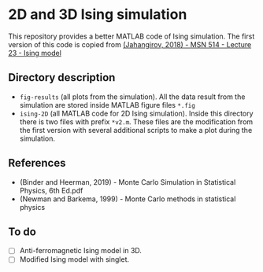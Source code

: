# 2D and 3D Ising simulation

This repository provides a better MATLAB code of Ising simulation. 
The first version of this code is copied from 
[(Jahangirov, 2018) - MSN 514 - Lecture 23 - Ising model](https://www.youtube.com/watch?v=nnw0Xlbj3JM)

## Directory description
- `fig-results` (all plots from the simulation). All the data result from the simulation are stored inside MATLAB figure files `*.fig`
- `ising-2D` (all MATLAB code for 2D Ising simulation). Inside this directory there is two files with prefix `*v2.m`. These files are the modification from the first version with several additional scripts to make a plot during the simulation.

## References
- (Binder and Heerman, 2019) - Monte Carlo Simulation in Statistical Physics, 6th Ed.pdf
- (Newman and Barkema, 1999) - Monte Carlo methods in statistical physics

## To do 
- [ ] Anti-ferromagnetic Ising model in 3D.
- [ ] Modified Ising model with singlet. 
